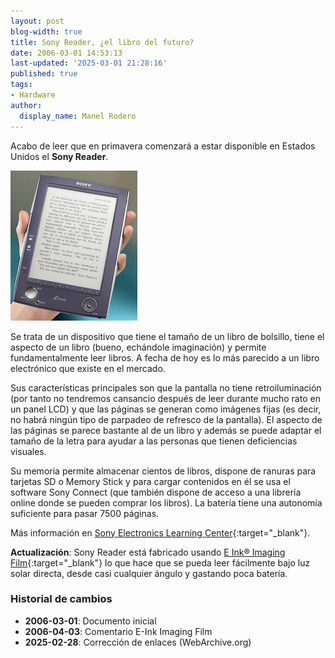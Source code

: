 ```yaml
---
layout: post
blog-width: true
title: Sony Reader, ¿el libro del futuro?
date: 2006-03-01 14:53:13
last-updated: '2025-03-01 21:28:16'
published: true
tags:
- Hardware
author:
  display_name: Manel Rodero
---
```


Acabo de leer que en primavera comenzará a estar disponible en Estados Unidos el **Sony Reader**.

![Sony Reader][1]

Se trata de un dispositivo que tiene el tamaño de un libro de bolsillo, tiene el aspecto de un libro (bueno, echándole imaginación) y permite fundamentalmente leer libros. A fecha de hoy es lo más parecido a un libro electrónico que existe en el mercado.

Sus características principales son que la pantalla no tiene retroiluminación (por tanto no tendremos cansancio después de leer durante mucho rato en un panel LCD) y que las páginas se generan como imágenes fijas (es decir, no habrá ningún tipo de parpadeo de refresco de la pantalla). El aspecto de las páginas se parece bastante al de un libro y además se puede adaptar el tamaño de la letra para ayudar a las personas que tienen deficiencias visuales.

Su memoria permite almacenar cientos de libros, dispone de ranuras para tarjetas SD o Memory Stick y para cargar contenidos en él se usa el software Sony Connect (que también dispone de acceso a una librería online donde se pueden comprar los libros). La batería tiene una autonomía suficiente para pasar 7500 páginas.

Más información en [Sony Electronics Learning Center][2]{:target="_blank"}.

**Actualización**: Sony Reader está fabricado usando [E Ink® Imaging Film][3]{:target="_blank"} lo que hace que se pueda leer fácilmente bajo luz solar directa, desde casi cualquier ángulo y gastando poca batería.

### Historial de cambios

* **2006-03-01**: Documento inicial
* **2006-04-03**: Comentario E-Ink Imaging Film
* **2025-02-28**: Corrección de enlaces (WebArchive.org)

[1]: /assets/img/blog/2006-03-01_image_2.jpg
[2]: https://web.archive.org/web/20060212202032/http://products.sel.sony.com/pa/prs/index.html?DCMP=reader&HQS=showcase_reader
[3]: https://web.archive.org/web/20060227040431/http://eink.com/products/index.html
